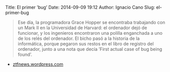 Title: El primer ’bug’
Date: 2014-09-09 19:12
Author: Ignacio Cano
Slug: el-primer-bug

> Ese día, la programadora Grace Hopper se encontraba trabajando con un
> Mark II en la Universidad de Harvard: el ordenador dejó de funcionar,
> y los ingenieros encontraron una polilla enganchada a uno de los relés
> del ordenador. El bicho pasó a la historia de la informática, porque
> pegaron sus restos en el libro de registro del ordenador, junto a una
> nota que decía ’First actual case of bug being found’.

- [ztfnews.wordpress.com][]

  [ztfnews.wordpress.com]: http://ztfnews.wordpress.com/2014/09/09/el-primer-bug/
    "El primer 'bug'"
